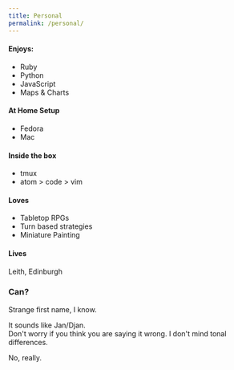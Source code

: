 ```yaml
---
title: Personal
permalink: /personal/
---
```

#### Enjoys:

- Ruby
- Python
- JavaScript
- Maps & Charts

#### At Home Setup
- Fedora
- Mac     

#### Inside the box

- tmux
- atom > code > vim

#### Loves

- Tabletop RPGs
- Turn based strategies
- Miniature Painting

#### Lives

Leith, Edinburgh


### Can?

Strange first name, I know.

It sounds like Jan/Djan.   
Don't worry if you think you are saying it wrong.
I don't mind tonal differences.   

No, really.
